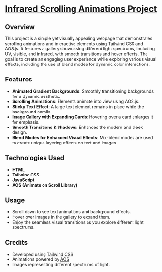 # [Infrared Scrolling Animations Project](https://lewmi5.github.io/infrared_tailwind.github.io/)

## Overview
This project is a simple yet visually appealing webpage that demonstrates scrolling animations and interactive elements using Tailwind CSS and AOS.js. It features a gallery showcasing different light spectrums, including UV, visible, and infrared, with smooth transitions and hover effects. The goal is to create an engaging user experience while exploring various visual effects, including the use of blend modes for dynamic color interactions.

## Features
- **Animated Gradient Backgrounds**: Smoothly transitioning backgrounds for a dynamic aesthetic.
- **Scrolling Animations**: Elements animate into view using AOS.js.
- **Sticky Text Effect**: A large text element remains in place while the background scrolls.
- **Image Gallery with Expanding Cards**: Hovering over a card enlarges it for emphasis.
- **Smooth Transitions & Shadows**: Enhances the modern and sleek design.
- **Blend Modes for Enhanced Visual Effects**: Mix-blend modes are used to create unique layering effects on text and images.

## Technologies Used
- **HTML**
- **Tailwind CSS**
- **JavaScript**
- **AOS (Animate on Scroll Library)**

## Usage
- Scroll down to see text animations and background effects.
- Hover over images in the gallery to expand them.
- Enjoy the seamless visual transitions as you explore different light spectrums.


## Credits
- Developed using [Tailwind CSS](https://tailwindcss.com/)
- Animations powered by [AOS](https://michalsnik.github.io/aos/)
- Images representing different spectrums of light.
